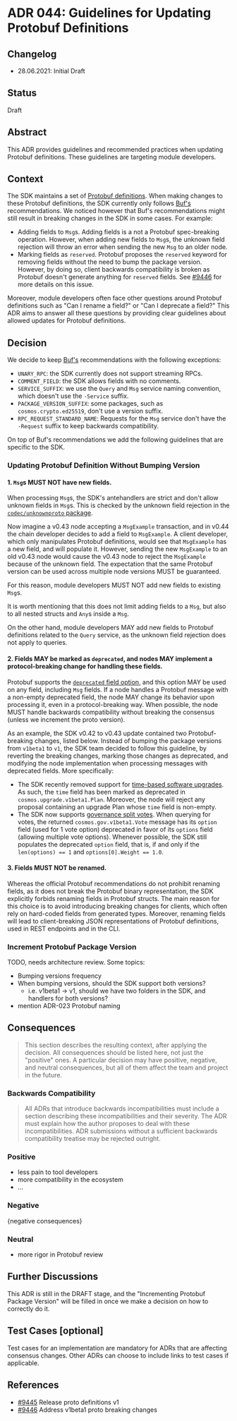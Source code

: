 # ADR 044: Guidelines for Updating Protobuf Definitions

## Changelog

- 28.06.2021: Initial Draft

## Status

Draft

## Abstract

This ADR provides guidelines and recommended practices when updating Protobuf definitions. These guidelines are targeting module developers.

## Context

The SDK maintains a set of [Protobuf definitions](https://github.com/cosmos/cosmos-sdk/tree/master/proto/cosmos). When making changes to these Protobuf definitions, the SDK currently only follows [Buf's](https://docs.buf.build/) recommendations. We noticed however that Buf's recommendations might still result in breaking changes in the SDK in some cases. For example:

- Adding fields to `Msg`s. Adding fields is a not a Protobuf spec-breaking operation. However, when adding new fields to `Msg`s, the unknown field rejection will throw an error when sending the new `Msg` to an older node.
- Marking fields as `reserved`. Protobuf proposes the `reserved` keyword for removing fields without the need to bump the package version. However, by doing so, client backwards compatibility is broken as Protobuf doesn't generate anything for `reserved` fields. See [#9446](https://github.com/cosmos/cosmos-sdk/issues/9446) for more details on this issue.

Moreover, module developers often face other questions around Protobuf definitions such as "Can I rename a field?" or "Can I deprecate a field?" This ADR aims to answer all these questions by providing clear guidelines about allowed updates for Protobuf definitions.

## Decision

We decide to keep [Buf's](https://docs.buf.build/) recommendations with the following exceptions:

- `UNARY_RPC`: the SDK currently does not support streaming RPCs.
- `COMMENT_FIELD`: the SDK allows fields with no comments.
- `SERVICE_SUFFIX`: we use the `Query` and `Msg` service naming convention, which doesn't use the `-Service` suffix.
- `PACKAGE_VERSION_SUFFIX`: some packages, such as `cosmos.crypto.ed25519`, don't use a version suffix.
- `RPC_REQUEST_STANDARD_NAME`: Requests for the `Msg` service don't have the `-Request` suffix to keep backwards compatibility.

On top of Buf's recommendations we add the following guidelines that are specific to the SDK.

### Updating Protobuf Definition Without Bumping Version

#### 1. `Msg`s MUST NOT have new fields.

When processing `Msg`s, the SDK's antehandlers are strict and don't allow unknown fields in `Msg`s. This is checked by the unknown field rejection in the [`codec/unknownproto` package](https://github.com/cosmos/cosmos-sdk/blob/master/codec/unknownproto).

Now imagine a v0.43 node accepting a `MsgExample` transaction, and in v0.44 the chain developer decides to add a field to `MsgExample`. A client developer, which only manipulates Protobuf definitions, would see that `MsgExample` has a new field, and will populate it. However, sending the new `MsgExample` to an old v0.43 node would cause the v0.43 node to reject the `MsgExample` because of the unknown field. The expectation that the same Protobuf version can be used across multiple node versions MUST be guaranteed.

For this reason, module developers MUST NOT add new fields to existing `Msg`s.

It is worth mentioning that this does not limit adding fields to a `Msg`, but also to all nested structs and `Any`s inside a `Msg`.

On the other hand, module developers MAY add new fields to Protobuf definitions related to the `Query` service, as the unknown field rejection does not apply to queries.

#### 2. Fields MAY be marked as `deprecated`, and nodes MAY implement a protocol-breaking change for handling these fields.

Protobuf supports the [`deprecated` field option](https://developers.google.com/protocol-buffers/docs/proto#options), and this option MAY be used on any field, including `Msg` fields. If a node handles a Protobuf message with a non-empty deprecated field, the node MAY change its behavior upon processing it, even in a protocol-breaking way. When possible, the node MUST handle backwards compatibility without breaking the consensus (unless we increment the proto version).

As an example, the SDK v0.42 to v0.43 update contained two Protobuf-breaking changes, listed below. Instead of bumping the package versions from `v1beta1` to `v1`, the SDK team decided to follow this guideline, by reverting the breaking changes, marking those changes as deprecated, and modifying the node implementation when processing messages with deprecated fields. More specifically:

- The SDK recently removed support for [time-based software upgrades](https://github.com/cosmos/cosmos-sdk/pull/8849). As such, the `time` field has been marked as deprecated in `cosmos.upgrade.v1beta1.Plan`. Moreover, the node will reject any proposal containing an upgrade Plan whose `time` field is non-empty.
- The SDK now supports [governance split votes](./adr-037-gov-split-vote.md). When querying for votes, the returned `cosmos.gov.v1beta1.Vote` message has its `option` field (used for 1 vote option) deprecated in favor of its `options` field (allowing multiple vote options). Whenever possible, the SDK still populates the deprecated `option` field, that is, if and only if the `len(options) == 1` and `options[0].Weight == 1.0`.

#### 3. Fields MUST NOT be renamed.

Whereas the official Protobuf recommendations do not prohibit renaming fields, as it does not break the Protobuf binary representation, the SDK explicitly forbids renaming fields in Protobuf structs. The main reason for this choice is to avoid introducing breaking changes for clients, which often rely on hard-coded fields from generated types. Moreover, renaming fields will lead to client-breaking JSON representations of Protobuf definitions, used in REST endpoints and in the CLI.

### Increment Protobuf Package Version

TODO, needs architecture review. Some topics:

- Bumping versions frequency
- When bumping versions, should the SDK support both versions?
  - i.e. v1beta1 -> v1, should we have two folders in the SDK, and handlers for both versions?
- mention ADR-023 Protobuf naming

## Consequences

> This section describes the resulting context, after applying the decision. All consequences should be listed here, not just the "positive" ones. A particular decision may have positive, negative, and neutral consequences, but all of them affect the team and project in the future.

### Backwards Compatibility

> All ADRs that introduce backwards incompatibilities must include a section describing these incompatibilities and their severity. The ADR must explain how the author proposes to deal with these incompatibilities. ADR submissions without a sufficient backwards compatibility treatise may be rejected outright.

### Positive

+ less pain to tool developers
+ more compatibility in the ecosystem
+ ...

### Negative

{negative consequences}

### Neutral

+ more rigor in Protobuf review

## Further Discussions

This ADR is still in the DRAFT stage, and the "Incrementing Protobuf Package Version" will be filled in once we make a decision on how to correctly do it.

## Test Cases [optional]

Test cases for an implementation are mandatory for ADRs that are affecting consensus changes. Other ADRs can choose to include links to test cases if applicable.

## References

- [#9445](https://github.com/cosmos/cosmos-sdk/issues/9445) Release proto definitions v1
- [#9446](https://github.com/cosmos/cosmos-sdk/issues/9446) Address v1beta1 proto breaking changes
